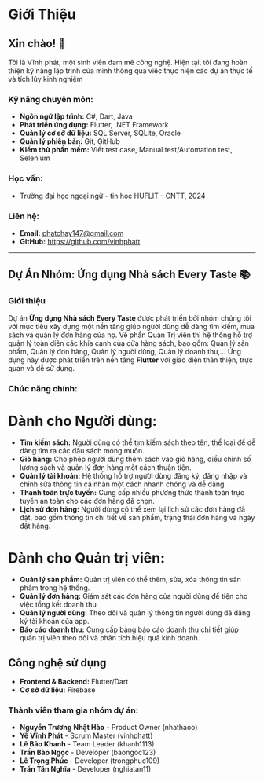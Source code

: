 # Giới Thiệu

## Xin chào! 👋

Tôi là Vĩnh phát, một sinh viên đam mê công nghệ. Hiện tại, tôi đang hoàn thiện kỹ năng lập trình của mình thông qua việc thực hiện các dự án thực tế và tích lũy kinh nghiệm 

### Kỹ năng chuyên môn:
- **Ngôn ngữ lập trình:** C#, Dart, Java
- **Phát triển ứng dụng:** Flutter, .NET Framework
- **Quản lý cơ sở dữ liệu:** SQL Server, SQLite, Oracle
- **Quản lý phiên bản:** Git, GitHub
- **Kiểm thử phần mềm:** Viết test case, Manual test/Automation test, Selenium

### Học vấn:
- Trường đại học ngoại ngữ - tin học HUFLIT - CNTT, 2024

### Liên hệ:
- **Email:** phatchay147@gmail.com
- **GitHub:** https://github.com/vinhphatt

---
## Dự Án Nhóm: Ứng dụng Nhà sách Every Taste 📚

### Giới thiệu
Dự án **Ứng dụng Nhà sách Every Taste** được phát triển bởi nhóm chúng tôi với mục tiêu xây dựng một nền tảng giúp người dùng dễ dàng tìm kiếm, mua sách và quản lý đơn hàng của họ.
Về phần Quản Trị viên thì hệ thống hỗ trợ quản lý toàn diện các khía cạnh của cửa hàng sách, bao gồm: Quản lý sản phẩm, Quản lý đơn hàng, Quản lý người dùng, Quản lý doanh thu,...
Ứng dụng này được phát triển trên nền tảng **Flutter** với giao diện thân thiện, trực quan và dễ sử dụng.

### Chức năng chính:
# Dành cho Người dùng:
- **Tìm kiếm sách:** Người dùng có thể tìm kiếm sách theo tên, thể loại để dễ dàng tìm ra các đầu sách mong muốn.
- **Giỏ hàng:** Cho phép người dùng thêm sách vào giỏ hàng, điều chỉnh số lượng sách và quản lý đơn hàng một cách thuận tiện.
- **Quản lý tài khoản:** Hệ thống hỗ trợ người dùng đăng ký, đăng nhập và chỉnh sửa thông tin cá nhân một cách nhanh chóng và dễ dàng.
- **Thanh toán trực tuyến:** Cung cấp nhiều phương thức thanh toán trực tuyến an toàn cho các đơn hàng đã chọn.
- **Lịch sử đơn hàng:** Người dùng có thể xem lại lịch sử các đơn hàng đã đặt, bao gồm thông tin chi tiết về sản phẩm, trạng thái đơn hàng và ngày đặt hàng.
# Dành cho Quản trị viên:
- **Quản lý sản phẩm:** Quản trị viên có thể thêm, sửa, xóa thông tin sản phẩm trong hệ thống.
- **Quản lý đơn hàng:** Giám sát các đơn hàng của người dùng để tiện cho việc tổng kết doanh thu
- **Quản lý người dùng:** Theo dõi và quản lý thông tin người dùng đã đăng ký tài khoản của app.
- **Báo cáo doanh thu:** Cung cấp bảng báo cáo doanh thu chi tiết giúp quản trị viên theo dõi và phân tích hiệu quả kinh doanh.

## Công nghệ sử dụng
- **Frontend & Backend:** Flutter/Dart
- **Cơ sở dữ liệu:** Firebase

### Thành viên tham gia nhóm dự án:
- **Nguyễn Trương Nhật Hào** - Product Owner (nhathaoo)
- **Yê Vĩnh Phát** - Scrum Master (vinhphatt)
- **Lê Bảo Khanh** - Team Leader (khanh1113)
- **Trần Bảo Ngọc** - Developer (baongoc123)
- **Lê Trọng Phúc** - Developer (trongphuc109)
- **Trần Tấn Nghĩa** - Developer (nghiatan11)

